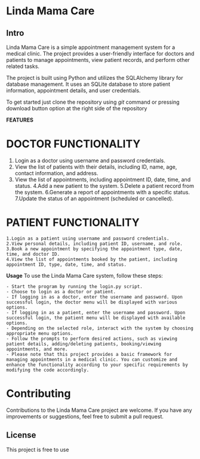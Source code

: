 # Linda Mama Care

## Intro

Linda Mama Care is a simple appointment management system for a medical clinic. The project provides a user-friendly interface for doctors and patients to manage appointments, view patient records, and perform other related tasks.

The project is built using Python and utilizes the SQLAlchemy library for database management. It uses an SQLite database to store patient information, appointment details, and user credentials.


To get started just clone the repository using  _git_  command or pressing download button option at the right side of the repository

**FEATURES**
# DOCTOR FUNCTIONALITY

   1. Login as a doctor using username and password credentials.
   2. View the list of patients with their details, including ID, name, age, contact information, and address.
   3. View the list of appointments, including appointment ID, date, time, and status.
   4.Add a new patient to the system.
   5.Delete a patient record from the system.
   6.Generate a report of appointments with a specific status.
   7.Update the status of an appointment (scheduled or cancelled).


# PATIENT FUNCTIONALITY


    1.Login as a patient using username and password credentials.
    2.View personal details, including patient ID, username, and role.
    3.Book a new appointment by specifying the appointment type, date, time, and doctor ID.
    4.View the list of appointments booked by the patient, including appointment ID, type, date, time, and status.


**Usage**
To use the Linda Mama Care system, follow these steps:

    - Start the program by running the login.py script.
    - Choose to login as a doctor or patient.
    - If logging in as a doctor, enter the username and password. Upon successful login, the doctor menu will be displayed with various options.
    - If logging in as a patient, enter the username and password. Upon successful login, the patient menu will be displayed with available options.
    - Depending on the selected role, interact with the system by choosing appropriate menu options.
    - Follow the prompts to perform desired actions, such as viewing patient details, adding/deleting patients, booking/viewing appointments, and more.
    - Please note that this project provides a basic framework for managing appointments in a medical clinic. You can customize and enhance the functionality according to your specific requirements by modifying the code accordingly.


# Contributing
Contributions to the Linda Mama Care project are welcome. If you have any improvements or suggestions, feel free to submit a pull request.


## License
This project is free to use

